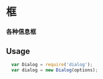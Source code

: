 # 框

### 各种信息框

## Usage
```javascript
  var Dialog = require('dialog');
  var dialog = new Dialog(options);
```
